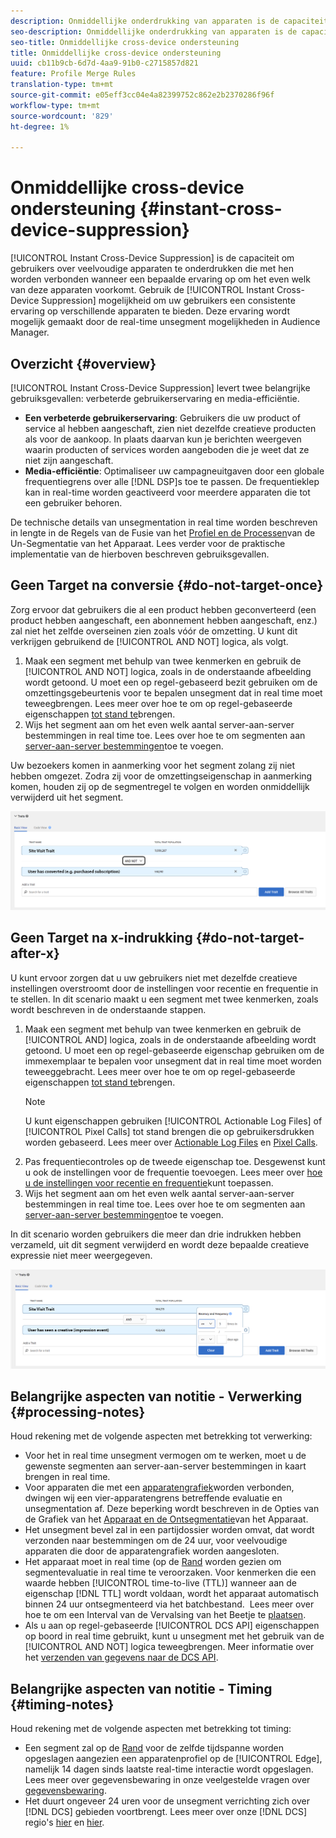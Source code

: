 ```yaml
---
description: Onmiddellijke onderdrukking van apparaten is de capaciteit om gebruikers over veelvoudige apparaten te onderdrukken die met hen worden verbonden wanneer een bepaalde ervaring op om het even welk van deze apparaten voorkomt. Met de functie Onmiddellijke ondersteuning voor apparaten kunt u uw gebruikers een consistente ervaring bieden op alle apparaten. Deze ervaring wordt mogelijk gemaakt door de real-time unsegment mogelijkheden in Audience Manager.
seo-description: Onmiddellijke onderdrukking van apparaten is de capaciteit om gebruikers over veelvoudige apparaten te onderdrukken die met hen worden verbonden wanneer een bepaalde ervaring op om het even welk van deze apparaten voorkomt. Met de functie Onmiddellijke ondersteuning voor apparaten kunt u uw gebruikers een consistente ervaring bieden op alle apparaten. Deze ervaring wordt mogelijk gemaakt door de real-time unsegment mogelijkheden in Audience Manager.
seo-title: Onmiddellijke cross-device ondersteuning
title: Onmiddellijke cross-device ondersteuning
uuid: cb11b9cb-6d7d-4aa9-91b0-c2715857d821
feature: Profile Merge Rules
translation-type: tm+mt
source-git-commit: e05eff3cc04e4a82399752c862e2b2370286f96f
workflow-type: tm+mt
source-wordcount: '829'
ht-degree: 1%

---
```



# Onmiddellijke cross-device ondersteuning {#instant-cross-device-suppression}

[!UICONTROL Instant Cross-Device Suppression] is de capaciteit om gebruikers over veelvoudige apparaten te onderdrukken die met hen worden verbonden wanneer een bepaalde ervaring op om het even welk van deze apparaten voorkomt. Gebruik de [!UICONTROL Instant Cross-Device Suppression] mogelijkheid om uw gebruikers een consistente ervaring op verschillende apparaten te bieden. Deze ervaring wordt mogelijk gemaakt door de real-time unsegment mogelijkheden in Audience Manager.

## Overzicht {#overview}

[!UICONTROL Instant Cross-Device Suppression] levert twee belangrijke gebruiksgevallen: verbeterde gebruikerservaring en media-efficiëntie.

* **Een verbeterde gebruikerservaring**: Gebruikers die uw product of service al hebben aangeschaft, zien niet dezelfde creatieve producten als voor de aankoop. In plaats daarvan kun je berichten weergeven waarin producten of services worden aangeboden die je weet dat ze niet zijn aangeschaft.
* **Media-efficiëntie**: Optimaliseer uw campagneuitgaven door een globale frequentiegrens over alle [!DNL DSP]s toe te passen. De frequentieklep kan in real-time worden geactiveerd voor meerdere apparaten die tot een gebruiker behoren.

De technische details van unsegmentation in real time worden beschreven in lengte in de Regels van de Fusie van het [Profiel en de Processen](merge-rule-unsegment.md)van de Un-Segmentatie van het Apparaat. Lees verder voor de praktische implementatie van de hierboven beschreven gebruiksgevallen.

## Geen Target na conversie {#do-not-target-once}

Zorg ervoor dat gebruikers die al een product hebben geconverteerd (een product hebben aangeschaft, een abonnement hebben aangeschaft, enz.) zal niet het zelfde overseinen zien zoals vóór de omzetting. U kunt dit verkrijgen gebruikend de [!UICONTROL AND NOT] logica, als volgt.

1. Maak een segment met behulp van twee kenmerken en gebruik de [!UICONTROL AND NOT] logica, zoals in de onderstaande afbeelding wordt getoond. U moet een op regel-gebaseerd bezit gebruiken om de omzettingsgebeurtenis voor te bepalen unsegment dat in real time moet teweegbrengen. Lees meer over hoe te om op regel-gebaseerde eigenschappen [tot stand te](../traits/create-onboarded-rule-based-traits.md)brengen.
2. Wijs het segment aan om het even welk aantal server-aan-server bestemmingen in real time toe. Lees over hoe te om segmenten aan [server-aan-server bestemmingen](../destinations/add-edit-segments.md)toe te voegen.

Uw bezoekers komen in aanmerking voor het segment zolang zij niet hebben omgezet. Zodra zij voor de omzettingseigenschap in aanmerking komen, houden zij op de segmentregel te volgen en worden onmiddellijk verwijderd uit het segment.

![](assets/and_not_use_case.png)

## Geen Target na x-indrukking {#do-not-target-after-x}

U kunt ervoor zorgen dat u uw gebruikers niet met dezelfde creatieve instellingen overstroomt door de instellingen voor recentie en frequentie in te stellen. In dit scenario maakt u een segment met twee kenmerken, zoals wordt beschreven in de onderstaande stappen.

1. Maak een segment met behulp van twee kenmerken en gebruik de [!UICONTROL AND] logica, zoals in de onderstaande afbeelding wordt getoond. U moet een op regel-gebaseerde eigenschap gebruiken om de immexemplaar te bepalen voor unsegment dat in real time moet worden teweeggebracht. Lees meer over hoe te om op regel-gebaseerde eigenschappen [tot stand te](../traits/create-onboarded-rule-based-traits.md)brengen.
   >[!NOTE]
   >
   >U kunt eigenschappen gebruiken [!UICONTROL Actionable Log Files] of [!UICONTROL Pixel Calls] tot stand brengen die op gebruikersdrukken worden gebaseerd. Lees meer over [Actionable Log Files](../../integration/media-data-integration/actionable-log-files.md) en [Pixel Calls](../../integration/media-data-integration/impression-data-pixels.md).
2. Pas frequentiecontroles op de tweede eigenschap toe. Desgewenst kunt u ook de instellingen voor de frequentie toevoegen. Lees meer over [hoe u de instellingen voor recentie en frequentie](../segments/recency-and-frequency.md)kunt toepassen.
3. Wijs het segment aan om het even welk aantal server-aan-server bestemmingen in real time toe. Lees over hoe te om segmenten aan [server-aan-server bestemmingen](../destinations/add-edit-segments.md)toe te voegen.

In dit scenario worden gebruikers die meer dan drie indrukken hebben verzameld, uit dit segment verwijderd en wordt deze bepaalde creatieve expressie niet meer weergegeven.

![](assets/impressions_use_case.png)

## Belangrijke aspecten van notitie - Verwerking {#processing-notes}

Houd rekening met de volgende aspecten met betrekking tot verwerking:

* Voor het in real time unsegment vermogen om te werken, moet u de gewenste segmenten aan server-aan-server bestemmingen in kaart brengen in real time.
* Voor apparaten die met een [apparatengrafiek](profile-link-use-case.md#recommendations)worden verbonden, dwingen wij een vier-apparatengrens betreffende evaluatie en unsegmentation af. Deze beperking wordt beschreven in de Opties van de Grafiek van het [Apparaat en de Ontsegmentatie](merge-rule-unsegment.md#device-graph-options-unsegmentation)van het Apparaat. &#x200B;
* Het unsegment bevel zal in een partijdossier worden omvat, dat wordt verzonden naar bestemmingen om de 24 uur, voor veelvoudige apparaten die door de apparatengrafiek worden aangesloten.
* Het apparaat moet in real time (op de [Rand](../../reference/system-components/components-edge.md) worden gezien om segmentevaluatie in real time te veroorzaken. Voor kenmerken die een waarde hebben [!UICONTROL time-to-live (TTL)] wanneer aan de eigenschap [!DNL TTL] wordt voldaan, wordt het apparaat automatisch binnen 24 uur ontsegmenteerd via het batchbestand. &#x200B; Lees meer over hoe te om een Interval van de Vervalsing van het Beetje te [plaatsen](../traits/create-onboarded-rule-based-traits.md#set-expiration-interval).
* Als u aan op regel-gebaseerde [!UICONTROL DCS API] eigenschappen op boord in real time gebruikt, kunt u unsegment met het gebruik van de [!UICONTROL AND NOT] logica teweegbrengen. Meer informatie over het [verzenden van gegevens naar de DCS API](../../api/dcs-intro/dcs-event-calls/dcs-url-send.md). &#x200B;

## Belangrijke aspecten van notitie - Timing {#timing-notes}

Houd rekening met de volgende aspecten met betrekking tot timing:

* Een segment zal op de [Rand](../../reference/system-components/components-edge.md) voor de zelfde tijdspanne worden opgeslagen aangezien een apparatenprofiel op de [!UICONTROL Edge], namelijk 14 dagen sinds laatste real-time interactie wordt opgeslagen. Lees meer over gegevensbewaring in onze veelgestelde vragen over [gegevensbewaring](../../faq/faq-privacy.md#data-retention-faq).
* Het duurt ongeveer 24 uren voor de unsegment verrichting zich over [!DNL DCS] gebieden voortbrengt. Lees meer over onze [!DNL DCS] regio&#39;s [hier](../..//reference/system-components/components-data-collection.md) en [hier](../../api/dcs-intro/dcs-api-reference/dcs-regions.md).
